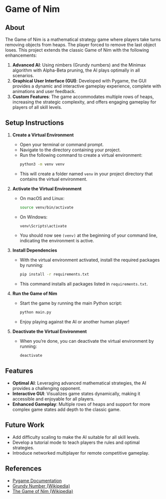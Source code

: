 # Game of Nim

## About

The Game of Nim is a mathematical strategy game where players take turns removing objects from heaps. The player forced to remove the last object loses. This project extends the classic Game of Nim with the following enhancements:

1. **Advanced AI**: Using nimbers (Grundy numbers) and the Minimax algorithm with Alpha-Beta pruning, the AI plays optimally in all scenarios.
2. **Graphical User Interface (GUI)**: Developed with Pygame, the GUI provides a dynamic and interactive gameplay experience, complete with animations and user feedback.
3. **Custom Features**: The game accommodates multiple rows of heaps, increasing the strategic complexity, and offers engaging gameplay for players of all skill levels.

## Setup Instructions

1. **Create a Virtual Environment**

   - Open your terminal or command prompt.
   - Navigate to the directory containing your project.
   - Run the following command to create a virtual environment:
     ```bash
     python3 -m venv venv
     ```
   - This will create a folder named `venv` in your project directory that contains the virtual environment.

2. **Activate the Virtual Environment**

   - On macOS and Linux:
     ```bash
     source venv/bin/activate
     ```
   - On Windows:
     ```cmd
     venv\Scripts\activate
     ```
   - You should now see `(venv)` at the beginning of your command line, indicating the environment is active.

3. **Install Dependencies**

   - With the virtual environment activated, install the required packages by running:
     ```bash
     pip install -r requirements.txt
     ```
   - This command installs all packages listed in `requirements.txt`.

4. **Run the Game of Nim**

   - Start the game by running the main Python script:
     ```bash
     python main.py
     ```
   - Enjoy playing against the AI or another human player!

5. **Deactivate the Virtual Environment**
   - When you’re done, you can deactivate the virtual environment by running:
     ```bash
     deactivate
     ```

## Features

- **Optimal AI**: Leveraging advanced mathematical strategies, the AI provides a challenging opponent.
- **Interactive GUI**: Visualizes game states dynamically, making it accessible and enjoyable for all players.
- **Enhanced Gameplay**: Multiple rows of heaps and support for more complex game states add depth to the classic game.

## Future Work

- Add difficulty scaling to make the AI suitable for all skill levels.
- Develop a tutorial mode to teach players the rules and optimal strategies.
- Introduce networked multiplayer for remote competitive gameplay.

## References

- [Pygame Documentation](https://www.pygame.org/docs/)
- [Grundy Number (Wikipedia)](https://en.wikipedia.org/wiki/Grundy_number)
- [The Game of Nim (Wikipedia)](https://en.wikipedia.org/wiki/Nim)
